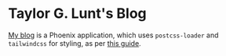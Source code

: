 # Taylor G. Lunt's Blog

[My blog](http://taylor.gl) is a Phoenix application, which uses `postcss-loader` and `tailwindcss` for styling, as per [this guide](https://pragmaticstudio.com/tutorials/adding-tailwind-css-to-phoenix).
